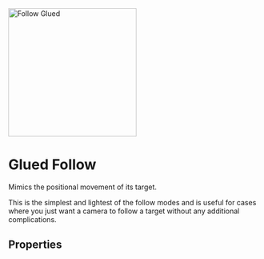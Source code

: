 <img alt="Follow Glued" class="page-header-icon" src="/assets/icons/follow-glued.svg" height="256" width="256" />

# Glued Follow

Mimics the positional movement of its target.

This is the simplest and lightest of the follow modes and is useful for cases where you just want a camera to follow a target without any additional complications.

## Properties
<!--@include: ./parts/follow-target.md-->
<!--@include: ./parts/damping.md-->
<!--@include: ./parts/damping-value.md-->
<!--@include: ./parts/rotate-with-target.md-->
